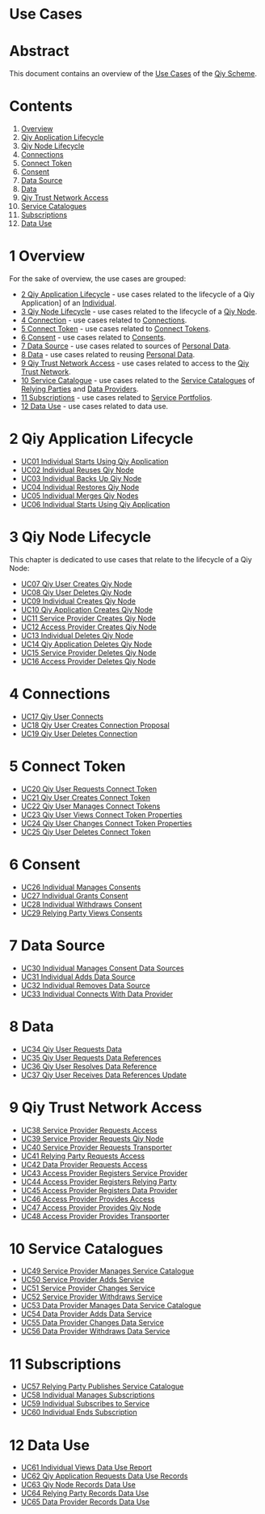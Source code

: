 # Use Cases

# Abstract

This document contains an overview of the [Use Cases](../Definitions.md#use-case) of the [Qiy Scheme](../Definitions.md#qiy-scheme).

# Contents

1. [Overview](#1-overview)
1. [Qiy Application Lifecycle](#2-qiy-application-lifecycle)
1. [Qiy Node Lifecycle](#3-qiy-node-lifecycle)
1. [Connections](#4-connections)
1. [Connect Token](#5-connect-token)
1. [Consent](#6-consent)
1. [Data Source](#7-data-source)
1. [Data](#8-data)
1. [Qiy Trust Network Access](#9-qiy-trust-network-access)
1. [Service Catalogues](#10-service-catalogues)
1. [Subscriptions](#11-subscriptions)
1. [Data Use](#12-data-use)

# 1 Overview

For the sake of overview, the use cases are grouped:
* [2 Qiy Application Lifecycle](#2-qiy-application-lifecycle) - use cases related to the lifecycle of a Qiy Application] of an [Individual](../Definitions.md#individual).
* [3 Qiy Node Lifecycle](#3-qiy-node-lifecycle) - use cases related to the lifecycle of a [Qiy Node](../Definitions.md#qiy-node).
* [4 Connection](#4-connection) - use cases related to [Connections](../Definitions.md#connection).
* [5 Connect Token](#5-connect-token) - use cases related to [Connect Tokens](../Definitions.md#connect-token).
* [6 Consent](#6-consent) - use cases related to [Consents](../Definitions.md#consent).
* [7 Data Source](#7-data-source) - use cases related to sources of [Personal Data](../Definitions.md#personal-data).
* [8 Data](#8-data) - use cases related to reusing [Personal Data](../Definitions.md#personal-data).
* [9 Qiy Trust Network Access](#9-qiy-trust-network-access) - use cases related to access to the [Qiy Trust Network](../Definitions.md#qiy-trust-network).
* [10 Service Catalogue](#10-service-catalogue) - use cases related to the [Service Catalogues](../Definitions.md#service-catalogue) of [Relying Parties](../Definitions.md#relying-party) and [Data Providers](../Definitions.md#data-provider).
* [11 Subscriptions](#11-subscriptions) - use cases related to [Service Portfolios](../Definitions.md#service-portfolio).
* [12 Data Use](#12-data-use) - use cases related to data use.

# 2 Qiy Application Lifecycle

* [UC01 Individual Starts Using Qiy Application](UC01%20Individual%20Starts%20Using%20Qiy%20Application.md)
* [UC02 Individual Reuses Qiy Node](UC02%20Individual%20Reuses%20Qiy%20Node.md)
* [UC03 Individual Backs Up Qiy Node](UC03%20Individual%20Backs%20Up%20Qiy%20Node.md)
* [UC04 Individual Restores Qiy Node](UC04%20Individual%20Restores%20Qiy%20Node.md)
* [UC05 Individual Merges Qiy Nodes](UC05%20Individual%20Merges%20Qiy%20Nodes.md)
* [UC06 Individual Starts Using Qiy Application](UC06%20Individual%20Starts%20Using%20Qiy%20Application.md)

# 3 Qiy Node Lifecycle

This chapter is dedicated to use cases that relate to the lifecycle of a Qiy Node:

* [UC07 Qiy User Creates Qiy Node](UC07%20Qiy%20User%20Creates%20Qiy%20Node.md)
* [UC08 Qiy User Deletes Qiy Node](UC08%20Qiy%20User%20Deletes%20Qiy%20Node.md)
* [UC09 Individual Creates Qiy Node](UC09%20Individual%20Creates%20Qiy%20Node.md)
* [UC10 Qiy Application Creates Qiy Node](UC10%20Qiy%20Application%20Creates%20Qiy%20Node.md)
* [UC11 Service Provider Creates Qiy Node](UC11%20Service%20Provider%20Creates%20Qiy%20Node.md)
* [UC12 Access Provider Creates Qiy Node](UC12%20Access%20Provider%20Creates%20Qiy%20Node.md)
* [UC13 Individual Deletes Qiy Node](UC13%20Individual%20Deletes%20Qiy%20Node.md)
* [UC14 Qiy Application Deletes Qiy Node](UC14%20Qiy%20Application%20Deletes%20Qiy%20Node.md)
* [UC15 Service Provider Deletes Qiy Node](UC15%20Service%20Provider%20Deletes%20Qiy%20Node.md)
* [UC16 Access Provider Deletes Qiy Node](UC16%20Access%20Provider%20Deletes%20Qiy%20Node.md)

# 4 Connections

* [UC17 Qiy User Connects](UC17%20Qiy%20User%20Connects.md)
* [UC18 Qiy User Creates Connection Proposal](UC18%20Qiy%20User%20Creates%20Connection%20Proposal.md)
* [UC19 Qiy User Deletes Connection](UC19%20Qiy%20User%20Deletes%20Connection.md)

# 5 Connect Token

* [UC20 Qiy User Requests Connect Token](UC20%20Qiy%20User%20Requests%20Connect%20Token.md)
* [UC21 Qiy User Creates Connect Token](UC21%20Qiy%20User%20Creates%20Connect%20Token.md)
* [UC22 Qiy User Manages Connect Tokens](UC22%20Qiy%20User%20Manages%20Connect%20Tokens.md)
* [UC23 Qiy User Views Connect Token Properties](UC23%20Qiy%20User%20Views%20Connect%20Token%20Properties.md)
* [UC24 Qiy User Changes Connect Token Properties](UC24%20Qiy%20User%20Changes%20Connect%20Token%20Properties.md)
* [UC25 Qiy User Deletes Connect Token](UC25%20Qiy%20User%20Deletes%20Connect%20Token.md)

# 6 Consent

* [UC26 Individual Manages Consents](UC26%20Individual%20Manages%20Consents.md)
* [UC27 Individual Grants Consent](UC27%20Individual%20Grants%20Consent.md)
* [UC28 Individual Withdraws Consent](UC28%20Individual%20Withdraws%20Consent.md)
* [UC29 Relying Party Views Consents](UC29%20Relying%20Party%20Views%20Consents.md)

# 7 Data Source

* [UC30 Individual Manages Consent Data Sources](UC30%20Individual%20Manages%20Consent%20Data%20Sources.md)
* [UC31 Individual Adds Data Source](UC31%20Individual%20Adds%20Data%20Source.md)
* [UC32 Individual Removes Data Source](UC32%20Individual%20Removes%20Data%20Source.md)
* [UC33 Individual Connects With Data Provider](UC33%20Individual%20Connects%20With%20Data%20Provider.md)

# 8 Data

* [UC34 Qiy User Requests Data](UC34%20Qiy%20User%20Requests%20Data.md)
* [UC35 Qiy User Requests Data References](UC35%20Qiy%20User%20Requests%20Data%20References.md)
* [UC36 Qiy User Resolves Data Reference](UC36%20Qiy%20User%20Resolves%20Data%20Reference.md)
* [UC37 Qiy User Receives Data References Update](UC37%20Qiy%20User%20Receives%20Data%20References%20Update.md)

# 9 Qiy Trust Network Access

* [UC38 Service Provider Requests Access](UC38%20Service%20Provider%20Requests%20Access.md)
* [UC39 Service Provider Requests Qiy Node](UC39%20Service%20Provider%20Requests%20Qiy%20Node.md)
* [UC40 Service Provider Requests Transporter](UC40%20Service%20Provider%20Requests%20Transporter.md)
* [UC41 Relying Party Requests Access](UC41%20Relying%20Party%20Requests%20Access.md)
* [UC42 Data Provider Requests Access](UC42%20Data%20Provider%20Requests%20Access.md)
* [UC43 Access Provider Registers Service Provider](UC43%20Access%20Provider%20Registers%20Service%20Provider.md)
* [UC44 Access Provider Registers Relying Party](UC44%20Access%20Provider%20Registers%20Relying%20Party.md)
* [UC45 Access Provider Registers Data Provider](UC45%20Access%20Provider%20Registers%20Data%20Provider.md)
* [UC46 Access Provider Provides Access](UC46%20Access%20Provider%20Provides%20Access.md)
* [UC47 Access Provider Provides Qiy Node](UC47%20Access%20Provider%20Provides%20Qiy%20Node.md)
* [UC48 Access Provider Provides Transporter](UC48%20Access%20Provider%20Provides%20Transporter.md)

# 10 Service Catalogues

* [UC49 Service Provider Manages Service Catalogue](UC49%20Service%20Provider%20Manages%20Service%20Catalogue.md)
* [UC50 Service Provider Adds Service](UC50%20Service%20Provider%20Adds%20Service.md)
* [UC51 Service Provider Changes Service](UC51%20Service%20Provider%20Changes%20Service.md)
* [UC52 Service Provider Withdraws Service](UC52%20Service%20Provider%20Withdraws%20Service.md)
* [UC53 Data Provider Manages Data Service Catalogue](UC53%20Data%20Provider%20Manages%20Data%20Service%20Catalogue.md)
* [UC54 Data Provider Adds Data Service](UC54%20Data%20Provider%20Adds%20Data%20Service.md)
* [UC55 Data Provider Changes Data Service](UC55%20Data%20Provider%20Changes%20Data%20Service.md)
* [UC56 Data Provider Withdraws Data Service](UC56%20Data%20Provider%20Withdraws%20Data%20Service.md)

# 11 Subscriptions

* [UC57 Relying Party Publishes Service Catalogue](UC57%20Relying%20Party%20Publishes%20Service%20Catalogue.md)
* [UC58 Individual Manages Subscriptions](UC58%20Individual%20Manages%20Subscriptions.md)
* [UC59 Individual Subscribes to Service](UC59%20Individual%20Subscribes%20to%20Service.md)
* [UC60 Individual Ends Subscription](UC60%20Individual%20Ends%20Subscription.md)

# 12 Data Use

* [UC61 Individual Views Data Use Report](UC61%20Individual%20Views%20Data%20Use%20Report.md)
* [UC62 Qiy Application Requests Data Use Records](UC62%20Qiy%20Application%20Requests%20Data%20Use%20Records.md)
* [UC63 Qiy Node Records Data Use](UC63%20Qiy%20Node%20Records%20Data%20Use.md)
* [UC64 Relying Party Records Data Use](UC64%20Relying%20Party%20Records%20Data%20Use.md)
* [UC65 Data Provider Records Data Use](UC65%20Data%20Provider%20Records%20Data%20Use.md)

